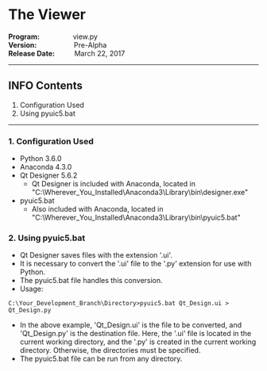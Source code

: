 # The Viewer

**Program:**&nbsp;&nbsp;&nbsp;&nbsp;&nbsp;&nbsp;&nbsp;&nbsp;&nbsp;&nbsp;&nbsp;&nbsp;&nbsp;&nbsp;&nbsp;&nbsp;&nbsp;view.py  
**Version:**&nbsp;&nbsp;&nbsp;&nbsp;&nbsp;&nbsp;&nbsp;&nbsp;&nbsp;&nbsp;&nbsp;&nbsp;&nbsp;&nbsp;&nbsp;&nbsp;&nbsp;&nbsp;&nbsp;Pre-Alpha  
**Release Date:**&nbsp;&nbsp;&nbsp;&nbsp;&nbsp;&nbsp;&nbsp;&nbsp;&nbsp;&nbsp;March 22, 2017

---

## INFO Contents

1. Configuration Used
2. Using pyuic5.bat

---

### 1. **Configuration Used**
  * Python 3.6.0
  * Anaconda 4.3.0
  * Qt Designer 5.6.2 
    * Qt Designer is included with Anaconda, located in "C:\Wherever_You_Installed\Anaconda3\Library\bin\designer.exe"
  * pyuic5.bat
    * Also included with Anaconda, located in "C:\Wherever_You_Installed\Anaconda3\Library\bin\pyuic5.bat"

### 2. **Using pyuic5.bat**
  * Qt Designer saves files with the extension '.ui'.
  * It is necessary to convert the '.ui' file to the '.py' extension for use with Python.
  * The pyuic5.bat file handles this conversion.
  * Usage:
```
C:\Your_Development_Branch\Directory>pyuic5.bat Qt_Design.ui > Qt_Design.py
```
  * In the above example, 'Qt_Design.ui' is the file to be converted, and 'Qt_Design.py' is the  destination file. Here, the '.ui' file is located in the current working directory, and the '.py' is created in the current working directory. Otherwise, the directories must be specified.
  * The pyuic5.bat file can be run from any directory. 